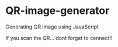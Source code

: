 # QR-image-generator
Generating QR image using JavaScript 


If you scan the QR... dont forget to cennect!! 
